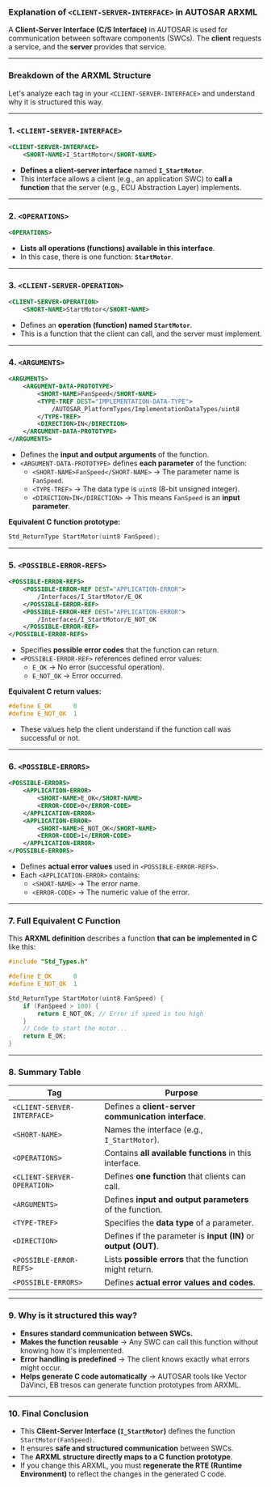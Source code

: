 ### **Explanation of `<CLIENT-SERVER-INTERFACE>` in AUTOSAR ARXML**

A **Client-Server Interface (C/S Interface)** in AUTOSAR is used for communication between software components (SWCs). The **client** requests a service, and the **server** provides that service. 

---

### **Breakdown of the ARXML Structure**
Let's analyze each tag in your `<CLIENT-SERVER-INTERFACE>` and understand why it is structured this way.

---

### **1. `<CLIENT-SERVER-INTERFACE>`**
```xml
<CLIENT-SERVER-INTERFACE>
    <SHORT-NAME>I_StartMotor</SHORT-NAME>
```
- **Defines a client-server interface** named **`I_StartMotor`**.
- This interface allows a client (e.g., an application SWC) to **call a function** that the server (e.g., ECU Abstraction Layer) implements.

---

### **2. `<OPERATIONS>`**
```xml
<OPERATIONS>
```
- **Lists all operations (functions) available in this interface**.
- In this case, there is one function: **`StartMotor`**.

---

### **3. `<CLIENT-SERVER-OPERATION>`**
```xml
<CLIENT-SERVER-OPERATION>
    <SHORT-NAME>StartMotor</SHORT-NAME>
```
- Defines an **operation (function) named `StartMotor`**.
- This is a function that the client can call, and the server must implement.

---

### **4. `<ARGUMENTS>`**
```xml
<ARGUMENTS>
    <ARGUMENT-DATA-PROTOTYPE>
        <SHORT-NAME>FanSpeed</SHORT-NAME>
        <TYPE-TREF DEST="IMPLEMENTATION-DATA-TYPE">
            /AUTOSAR_PlatformTypes/ImplementationDataTypes/uint8
        </TYPE-TREF>
        <DIRECTION>IN</DIRECTION>
    </ARGUMENT-DATA-PROTOTYPE>
</ARGUMENTS>
```
- Defines the **input and output arguments** of the function.
- `<ARGUMENT-DATA-PROTOTYPE>` defines **each parameter** of the function:
  - `<SHORT-NAME>FanSpeed</SHORT-NAME>` → The parameter name is `FanSpeed`.
  - `<TYPE-TREF>` → The data type is `uint8` (8-bit unsigned integer).
  - `<DIRECTION>IN</DIRECTION>` → This means `FanSpeed` is an **input parameter**.

**Equivalent C function prototype:**
```c
Std_ReturnType StartMotor(uint8 FanSpeed);
```

---

### **5. `<POSSIBLE-ERROR-REFS>`**
```xml
<POSSIBLE-ERROR-REFS>
    <POSSIBLE-ERROR-REF DEST="APPLICATION-ERROR">
        /Interfaces/I_StartMotor/E_OK
    </POSSIBLE-ERROR-REF>
    <POSSIBLE-ERROR-REF DEST="APPLICATION-ERROR">
        /Interfaces/I_StartMotor/E_NOT_OK
    </POSSIBLE-ERROR-REF>
</POSSIBLE-ERROR-REFS>
```
- Specifies **possible error codes** that the function can return.
- `<POSSIBLE-ERROR-REF>` references defined error values:
  - `E_OK` → No error (successful operation).
  - `E_NOT_OK` → Error occurred.

**Equivalent C return values:**
```c
#define E_OK      0
#define E_NOT_OK  1
```
- These values help the client understand if the function call was successful or not.

---

### **6. `<POSSIBLE-ERRORS>`**
```xml
<POSSIBLE-ERRORS>
    <APPLICATION-ERROR>
        <SHORT-NAME>E_OK</SHORT-NAME>
        <ERROR-CODE>0</ERROR-CODE>
    </APPLICATION-ERROR>
    <APPLICATION-ERROR>
        <SHORT-NAME>E_NOT_OK</SHORT-NAME>
        <ERROR-CODE>1</ERROR-CODE>
    </APPLICATION-ERROR>
</POSSIBLE-ERRORS>
```
- Defines **actual error values** used in `<POSSIBLE-ERROR-REFS>`.
- Each `<APPLICATION-ERROR>` contains:
  - `<SHORT-NAME>` → The error name.
  - `<ERROR-CODE>` → The numeric value of the error.

---

### **7. Full Equivalent C Function**
This **ARXML definition** describes a function **that can be implemented in C** like this:

```c
#include "Std_Types.h"

#define E_OK      0
#define E_NOT_OK  1

Std_ReturnType StartMotor(uint8 FanSpeed) {
    if (FanSpeed > 100) {
        return E_NOT_OK; // Error if speed is too high
    }
    // Code to start the motor...
    return E_OK;
}
```

---

### **8. Summary Table**
| **Tag** | **Purpose** |
|---------|------------|
| `<CLIENT-SERVER-INTERFACE>` | Defines a **client-server communication interface**. |
| `<SHORT-NAME>` | Names the interface (e.g., `I_StartMotor`). |
| `<OPERATIONS>` | Contains **all available functions** in this interface. |
| `<CLIENT-SERVER-OPERATION>` | Defines **one function** that clients can call. |
| `<ARGUMENTS>` | Defines **input and output parameters** of the function. |
| `<TYPE-TREF>` | Specifies the **data type** of a parameter. |
| `<DIRECTION>` | Defines if the parameter is **input (IN)** or **output (OUT)**. |
| `<POSSIBLE-ERROR-REFS>` | Lists **possible errors** that the function might return. |
| `<POSSIBLE-ERRORS>` | Defines **actual error values and codes**. |

---

### **9. Why is it structured this way?**
- **Ensures standard communication between SWCs.**
- **Makes the function reusable** → Any SWC can call this function without knowing how it's implemented.
- **Error handling is predefined** → The client knows exactly what errors might occur.
- **Helps generate C code automatically** → AUTOSAR tools like Vector DaVinci, EB tresos can generate function prototypes from ARXML.

---

### **10. Final Conclusion**
- This **Client-Server Interface (`I_StartMotor`)** defines the function `StartMotor(FanSpeed)`.
- It ensures **safe and structured communication** between SWCs.
- The **ARXML structure directly maps to a C function prototype**.
- If you change this ARXML, you must **regenerate the RTE (Runtime Environment)** to reflect the changes in the generated C code.

